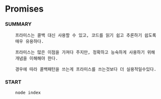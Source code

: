 # Promises

### SUMMARY
<pre>
    프라미스는 콜백 대신 사용할 수 있고, 코드를 읽기 쉽고 추론하기 쉽도록 만드는데
    매우 유용하다.

    프라미스는 많은 이점을 가져다 주지만, 정확하고 능숙하게 사용하기 위해 중요한 많은
    개념을 이해해야 한다.

    경우에 따라 콜백패턴을 쓰는게 프라미스를 쓰는것보다 더 실용적일수있다.
</pre>


### START
<pre>
    node index
</pre>